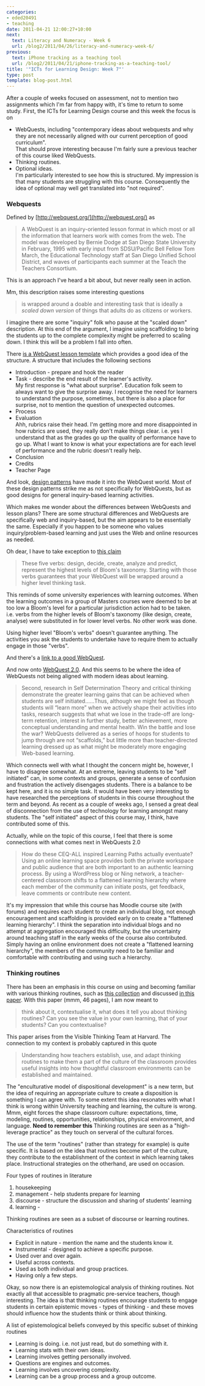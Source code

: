 ```yaml
---
categories:
- eded20491
- teaching
date: 2011-04-21 12:00:27+10:00
next:
  text: Literacy and Numeracy - Week 6
  url: /blog2/2011/04/26/literacy-and-numeracy-week-6/
previous:
  text: iPhone tracking as a teaching tool
  url: /blog2/2011/04/21/iphone-tracking-as-a-teaching-tool/
title: '"ICTs for Learning Design: Week 7"'
type: post
template: blog-post.html
---
```

After a couple of weeks focused on assessment, not to mention two assignments which I'm far from happy with, it's time to return to some study. First, the ICTs for Learning Design course and this week the focus is on

- WebQuests, including "contemporary ideas about webquests and why they are not necessarily aligned with our current perception of good curriculum".  
    That should prove interesting because I'm fairly sure a previous teacher of this course liked WebQuests.
- Thinking routines.
- Optional ideas.  
    I'm particularly interested to see how this is structured. My impression is that many students are struggling with this course. Consequently the idea of optional may well get translated into "not required".

### Webquests

Defined by [http://webquest.org/](http://webquest.org/) as

> A WebQuest is an inquiry-oriented lesson format in which most or all the information that learners work with comes from the web. The model was developed by Bernie Dodge at San Diego State University in February, 1995 with early input from SDSU/Pacific Bell Fellow Tom March, the Educational Technology staff at San Diego Unified School District, and waves of participants each summer at the Teach the Teachers Consortium.

This is an approach I've heard a bit about, but never really seen in action.

Mm, this description raises some interesting questions

> is wrapped around a doable and interesting task that is ideally a _scaled down version_ of things that adults do as citizens or workers.

I imagine there are some "inquiry" folk who pause at the "scaled down" description. At this end of the argument, I imagine using scaffolding to bring the students up to the complete complexity might be preferred to scaling down. I think this will be a problem I fall into often.

There [is a WebQuest lesson template](http://webquest.sdsu.edu/templates/lesson-template1.htm) which provides a good idea of the structure. A structure that includes the following sections

- Introduction - prepare and hook the reader
- Task - describe the end result of the learner's activity.  
    My first response is "what about surprise". Education folk seem to always want to give the surprise away. I recognise the need for learners to understand the purpose, sometimes, but there is also a place for surprise, not to mention the question of unexpected outcomes.
- Process
- Evaluation  
    Ahh, rubrics raise their head. I'm getting more and more disappointed in how rubrics are used, they really don't make things clear. i.e. yes I understand that as the grades go up the quality of performance have to go up. What I want to know is what your expectations are for each level of performance and the rubric doesn't really help.
- Conclusion
- Credits
- Teacher Page

And look, [design patterns](http://webquest.sdsu.edu/designpatterns/all.htm) have made it into the WebQuest world. Most of these design patterns strike me as not specifically for WebQuests, but as good designs for general inquiry-based learning activities.

Which makes me wonder about the differences between WebQuests and lesson plans? There are some structural differences and WebQuests are specifically web and inquiry-based, but the aim appears to be essentially the same. Especially if you happen to be someone who values inquiry/problem-based learning and just uses the Web and online resources as needed.

Oh dear, I have to take exception to [this claim](http://webquest.sdsu.edu/designpatterns/all.htm)

> These five verbs: design, decide, create, analyze and predict, represent the highest levels of Bloom's taxonomy. Starting with those verbs guarantees that your WebQuest will be wrapped around a higher level thinking task.

This reminds of some university experiences with learning outcomes. When the learning outcomes in a group of Masters courses were deemed to be at too low a Bloom's level for a particular jurisdiction action had to be taken. i.e. verbs from the higher levels of Bloom's taxonomy (like design, create, analyse) were substituted in for lower level verbs. No other work was done.

Using higher level "Bloom's verbs" doesn't guarantee anything. The activities you ask the students to undertake have to require them to actually engage in those "verbs".

And there's a [link to a good WebQuest](http://studentweb.usq.edu.au/home/D7481153/lorikeetlodge/html/introduction.html).

And now onto [WebQuest 2.0](http://tommarch.com/files/tmarch_WebQuests_2009.pdf). And this seems to be where the idea of WebQuests not being aligned with modern ideas about learning.

> Second, research in Self Determination Theory and critical thinking demonstrate the greater learning gains that can be achieved when students are self initiated......Thus, although we might feel as though students will “learn more” when we actively shape their activities into tasks, research suggests that what we lose in the trade-off are long-term retention, interest in further study, better achievement, more conceptual understanding and mental health. Win the battle and lose the war? WebQuests delivered as a series of hoops for students to jump through are not “scaffolds,” but little more than teacher-directed learning dressed up as what might be moderately more engaging Web-based learning.

Which connects well with what I thought the concern might be, however, I have to disagree somewhat. At an extreme, leaving students to be "self initiated" can, in some contexts and groups, generate a sense of confusion and frustration the actively disengages students. There is a balance to be kept here, and it is no simple task. It would have been very interesting to have researched the perceptions of students in this course throughout the term and beyond. As recent as a couple of weeks ago, I sensed a great deal of disconnection from the use of technology for learning amongst many students. The "self initiated" aspect of this course may, I think, have contributed some of this.

Actually, while on the topic of this course, I feel that there is some connections with what comes next in WebQuests 2.0

> How do these CEQ-ALL inspired Learning Paths actually eventuate? Using an online learning space provides both the private workspace and public audience that are both important to an authentic learning process. By using a WordPress blog or Ning network, a teacher-centered classroom shifts to a flattened learning hierarchy where each member of the community can initiate posts, get feedback, leave comments or contribute new content.

It's my impression that while this course has Moodle course site (with forums) and requires each student to create an individual blog, not enough encouragement and scaffolding is provided early on to create a "flattened learning hierarchy". I think the separation into individual blogs and no attempt at aggregation encouraged this difficulty, but the uncertainty around teaching staff in the early weeks of the course also contributed. Simply having an online environment does not create a "flattened learning hierarchy", the members of the community need to be familiar and comfortable with contributing and using such a hierarchy.

### Thinking routines

There has been an emphasis in this course on using and becoming familiar with various thinking routines, such as [this collection](http://www.aea267.k12.ia.us/cia/index.php?page=teaching_strategies) and discussed [in this paper](http://www.pz.harvard.edu/Research/AERA06ThinkingRoutines.pdf). With this paper (mmm, 46 pages), I am now meant to

> think about it, contextualise it, what does it tell you about thinking routines? Can you see the value in your own learning, that of your students? Can you contextualise?

This paper arises from the Visible Thinking Team at Harvard. The connection to my context is probably captured in this quote

> Understanding how teachers establish, use, and adapt thinking routines to make them a part of the culture of the classroom provides useful insights into how thoughtful classroom environments can be established and maintained.

The "enculturative model of dispositional development" is a new term, but the idea of requiring an appropriate culture to create a disposition is something I can agree with. To some extent this idea resonates with what I think is wrong within University teaching and learning, the culture is wrong. Mmm, eight forces the shape classroom culture: expectations, time, modeling, routines, opportunities, relationships, physical environment, and language. **Need to remember this** Thinking routines are seen as a "high-leverage practice" as they touch on serveral of the cultural forces.

The use of the term "routines" (rather than strategy for example) is quite specific. It is based on the idea that routines become part of the culture, they contribute to the establishment of the context in which learning takes place. Instructional strategies on the otherhand, are used on occasion.

Four types of routines in literature

1. housekeeping
2. management - help students prepare for learning
3. discourse - structure the discussion and sharing of students' learning
4. learning -

Thinking routines are seen as a subset of discourse or learning routines.

Characteristics of routines

- Explicit in nature - mention the name and the students know it.
- Instrumental - designed to achieve a specific purpose.
- Used over and over again.
- Useful across contexts.
- Used as both individual and group practices.
- Having only a few steps.

Okay, so now there is an epistemological analysis of thinking routines. Not exactly all that accessible to pragmatic pre-service teachers, though interesting. The idea is that thinking routines encourage students to engage students in certain epistemic moves - types of thinking - and these moves should influence how the students think or think about thinking.

A list of epistemological beliefs conveyed by this specific subset of thinking routines

- Learning is doing. i.e. not just read, but do something with it.
- Learning stats with their own ideas.
- Learning involves getting personally involved.
- Questions are engines and outcomes.
- Learning involves uncovering complexity.
- Learning can be a group process and a group outcome.